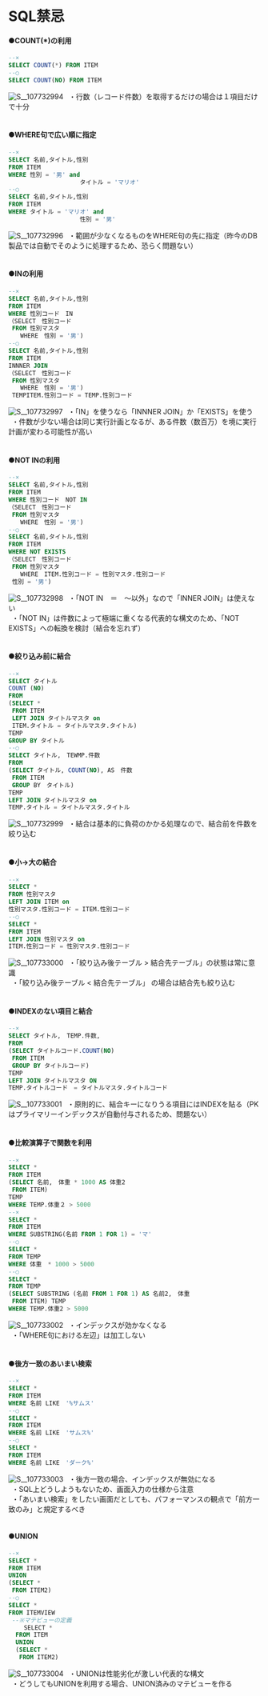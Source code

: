 # SQL禁忌

#### ●COUNT(*)の利用
```SQL
--×
SELECT COUNT(*) FROM ITEM
--○
SELECT COUNT(NO) FROM ITEM
```
![S__107732994](https://user-images.githubusercontent.com/81621944/209096889-8b34b63b-d267-4373-b88b-aa88459a6164.jpg)
&ensp;・行数（レコード件数）を取得するだけの場合は１項目だけで十分<br>
<br>

#### ●WHERE句で広い順に指定
```SQL
--×
SELECT 名前,タイトル,性別 
FROM ITEM
WHERE 性別 = '男' and
　　　　　　　　　　　　タイトル = 'マリオ'
--○
SELECT 名前,タイトル,性別 
FROM ITEM
WHERE タイトル = 'マリオ' and
　　　　　　　　　　　　性別 = '男'
```
![S__107732996](https://user-images.githubusercontent.com/81621944/209097025-6b7b1c73-1bb6-4459-a6b4-d410c7d01c94.jpg)
&ensp;・範囲が少なくなるものをWHERE句の先に指定（昨今のDB製品では自動でそのように処理するため、恐らく問題ない）<br>
<br>

#### ●INの利用
```SQL
--×
SELECT 名前,タイトル,性別 
FROM ITEM
WHERE 性別コード　IN
（SELECT　性別コード　
 FROM 性別マスタ
　　WHERE　性別 = '男')
--○
SELECT 名前,タイトル,性別 
FROM ITEM
INNNER JOIN
（SELECT　性別コード　
 FROM 性別マスタ
　　WHERE　性別 = '男')
 TEMPITEM.性別コード = TEMP.性別コード
```
![S__107732997](https://user-images.githubusercontent.com/81621944/209097165-50ddfec4-a659-4b8a-8a71-4f3ba0d1de7f.jpg)
&ensp;・「IN」を使うなら「INNNER JOIN」か「EXISTS」を使う<br>
&ensp;・件数が少ない場合は同じ実行計画となるが、ある件数（数百万）を境に実行計画が変わる可能性が高い<br>
<br>

#### ●NOT INの利用
```SQL
--×
SELECT 名前,タイトル,性別 
FROM ITEM
WHERE 性別コード　NOT IN
（SELECT　性別コード　
 FROM 性別マスタ
　　WHERE　性別 = '男')
--○
SELECT 名前,タイトル,性別 
FROM ITEM
WHERE NOT EXISTS
（SELECT　性別コード　
 FROM 性別マスタ
　　WHERE　ITEM.性別コード = 性別マスタ.性別コード
 性別 = '男')
```
![S__107732998](https://user-images.githubusercontent.com/81621944/209097201-87e4c292-d7a8-49a3-8e96-f040f911b868.jpg)
&ensp;・「NOT IN　＝　〜以外」なので「INNER JOIN」は使えない<br>
&ensp;・「NOT IN」は件数によって極端に重くなる代表的な構文のため、「NOT EXISTS」への転換を検討（結合を忘れず）<br>
<br>

#### ●絞り込み前に結合
```SQL
--×
SELECT タイトル
COUNT (NO)
FROM 
(SELECT * 
 FROM ITEM
 LEFT JOIN タイトルマスタ on
 ITEM.タイトル = タイトルマスタ.タイトル)
TEMP
GROUP BY タイトル
--○
SELECT タイトル,　TEWMP.件数
FROM 
(SELECT タイトル, COUNT(NO), AS　件数
 FROM ITEM
 GROUP BY　タイトル)
TEMP
LEFT JOIN タイトルマスタ on
TEMP.タイトル = タイトルマスタ.タイトル
```
![S__107732999](https://user-images.githubusercontent.com/81621944/209097267-83f288f0-4869-48f8-8e9c-1cfc9e736349.jpg)
&ensp;・結合は基本的に負荷のかかる処理なので、結合前を件数を絞り込む<br>
<br>

#### ●小→大の結合
```SQL
--×
SELECT * 
FROM 性別マスタ
LEFT JOIN ITEM on
性別マスタ.性別コード = ITEM.性別コード
--○
SELECT * 
FROM ITEM
LEFT JOIN 性別マスタ on
ITEM.性別コード = 性別マスタ.性別コード
```
![S__107733000](https://user-images.githubusercontent.com/81621944/209097316-06358298-1264-4f7e-bb71-73c4e1cef6be.jpg)
&ensp;・「絞り込み後テーブル > 結合先テーブル」の状態は常に意識<br>
&ensp;・「絞り込み後テーブル < 結合先テーブル」 の場合は結合先も絞り込む<br>
<br>

#### ●INDEXのない項目と結合
```SQL
--×
SELECT タイトル,　TEMP.件数,
FROM
(SELECT タイトルコード.COUNT(NO)
 FROM ITEM
 GROUP BY タイトルコード)
TEMP
LEFT JOIN タイトルマスタ ON
TEMP.タイトルコード　= タイトルマスタ.タイトルコード
```
![S__107733001](https://user-images.githubusercontent.com/81621944/209097414-9d40a08c-bbf9-41c9-a4bc-996d56ddacf1.jpg)
&ensp;・原則的に、結合キーになりうる項目にはINDEXを貼る（PKはプライマリーインデックスが自動付与されるため、問題ない）<br>
<br>

#### ●比較演算子で関数を利用
```SQL
--×
SELECT *
FROM ITEM
(SELECT 名前,　体重 * 1000 AS 体重2
 FROM ITEM)
TEMP
WHERE TEMP.体重２ > 5000
--×
SELECT *
FROM ITEM
WHERE SUBSTRING(名前 FROM 1 FOR 1) = 'マ'
--○
SELECT *
FROM TEMP
WHERE 体重　* 1000 > 5000
--○
SELECT *
FROM TEMP
(SELECT SUBSTRING (名前 FROM 1 FOR 1) AS 名前2,　体重
 FROM ITEM) TEMP
WHERE TEMP.体重2 > 5000
```
![S__107733002](https://user-images.githubusercontent.com/81621944/209097472-847e5327-1011-4a57-93a2-d7a20017c794.jpg)
&ensp;・インデックスが効かなくなる<br>
&ensp;・「WHERE句における左辺」は加工しない<br>
<br>

#### ●後方一致のあいまい検索
```SQL
--×
SELECT *
FROM ITEM
WHERE 名前 LIKE　'%サムス'
--○
SELECT *
FROM ITEM
WHERE 名前 LIKE　'サムス%'
--○
SELECT *
FROM ITEM
WHERE 名前 LIKE　'ダーク%'
```
![S__107733003](https://user-images.githubusercontent.com/81621944/209097539-ff914951-6059-4e86-9325-00d9d9ffbe8b.jpg)
&ensp;・後方一致の場合、インデックスが無効になる<br>
&ensp;・SQL上どうしようもないため、画面入力の仕様から注意<br>
&ensp;・「あいまい検索」をしたい画面だとしても、パフォーマンスの観点で「前方一致のみ」と規定するべき<br>
<br>

#### ●UNION
```SQL
--×
SELECT *
FROM ITEM
UNION
(SELECT *
 FROM ITEM2)
--○
SELECT *
FROM ITEMVIEW
 --※マテビューの定義
 　　SELECT * 
  FROM ITEM
  UNION
  (SELECT *
   FROM ITEM2)
```
![S__107733004](https://user-images.githubusercontent.com/81621944/209097569-a544be84-96e1-4e49-913f-ebd6fd8cdd96.jpg)
&ensp;・UNIONは性能劣化が激しい代表的な構文<br>
&ensp;・どうしてもUNIONを利用する場合、UNION済みのマテビューを作る<br>
<br>
